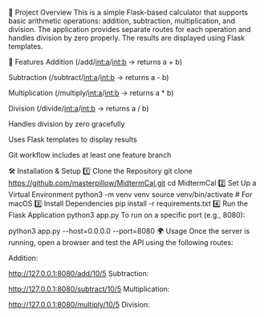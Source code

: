 📌 Project Overview
This is a simple Flask-based calculator that supports basic arithmetic operations: addition, subtraction, multiplication, and division. The application provides separate routes for each operation and handles division by zero properly. The results are displayed using Flask templates.

🚀 Features
Addition (/add/<int:a>/<int:b> → returns a + b)

Subtraction (/subtract/<int:a>/<int:b> → returns a - b)

Multiplication (/multiply/<int:a>/<int:b> → returns a * b)

Division (/divide/<int:a>/<int:b> → returns a / b)

Handles division by zero gracefully

Uses Flask templates to display results

Git workflow includes at least one feature branch

🛠️ Installation & Setup
1️⃣ Clone the Repository
git clone https://github.com/masterpillow/MidtermCal.git
cd MidtermCal
2️⃣ Set Up a Virtual Environment
python3 -m venv venv
source venv/bin/activate  # For macOS
3️⃣ Install Dependencies
pip install -r requirements.txt
4️⃣ Run the Flask Application
python3 app.py
To run on a specific port (e.g., 8080):

python3 app.py --host=0.0.0.0 --port=8080
🌍 Usage
Once the server is running, open a browser and test the API using the following routes:

Addition:

http://127.0.0.1:8080/add/10/5
Subtraction:

http://127.0.0.1:8080/subtract/10/5
Multiplication:

http://127.0.0.1:8080/multiply/10/5
Division:

